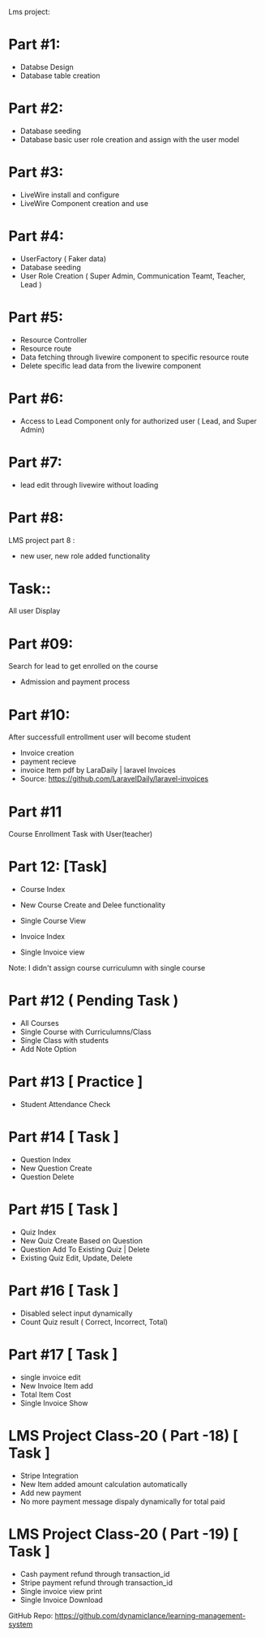 Lms project:

Part #1:
=====
- Databse Design
- Database table creation

Part #2:
======
- Database seeding
- Database basic user role creation and assign with the user model

Part #3:
======
- LiveWire install and configure
- LiveWire Component creation and use



Part #4:
======

- UserFactory ( Faker data)
- Database seeding
- User Role Creation ( Super Admin, Communication Teamt, Teacher, Lead )

Part #5:
======

- Resource Controller
- Resource route
- Data fetching through livewire component to specific resource route
- Delete specific lead data from the livewire component

Part #6:
======

- Access to Lead Component only for authorized user ( Lead, and Super Admin)



Part #7:
======

- lead edit through livewire without loading

Part #8:
======

LMS project  part 8 :
- new user, new role added functionality 

Task::
=====
All user Display

Part #09:
=======
Search for lead to get enrolled on the course

- Admission  and payment process

Part #10:
======

After successfull entrollment user will become student

- Invoice creation
- payment recieve
- invoice Item pdf by LaraDaily | laravel Invoices 
- Source:  https://github.com/LaravelDaily/laravel-invoices

Part #11
======

Course Enrollment Task with User(teacher)

Part 12: [Task]
===================

- Course Index
- New Course Create and Delee functionality
- Single Course View

- Invoice Index
- Single Invoice view

Note: I didn't assign course  curriculumn with single course 

Part #12 ( Pending Task )
=====
- All Courses
- Single Course with Curriculumns/Class
- Single Class with students 
- Add Note Option

Part #13 [ Practice ]
===============
- Student Attendance Check 


 Part #14  [ Task ]
=========================

- Question Index
- New Question Create
- Question Delete

 Part #15  [ Task ]
 =====================

- Quiz Index
- New Quiz Create Based on Question
- Question Add To Existing Quiz | Delete
- Existing Quiz Edit, Update, Delete

 Part #16  [ Task ]
 ===================

- Disabled select input dynamically
- Count Quiz result ( Correct, Incorrect, Total)


 Part #17  [ Task ]
===============================

- single invoice edit
- New Invoice Item add
- Total Item Cost
- Single Invoice Show

LMS Project Class-20 ( Part -18) [ Task ]
=================================

- Stripe Integration
- New Item added amount calculation automatically
- Add new payment 
- No more payment message dispaly dynamically for total paid

LMS Project Class-20 ( Part -19) [ Task ]
============================================

- Cash payment refund through transaction_id
- Stripe payment refund through transaction_id
- Single invoice view print
- Single Invoice Download

GitHub Repo: https://github.com/dynamiclance/learning-management-system
